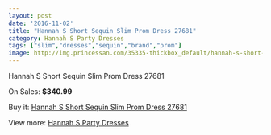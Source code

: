 ```yaml
---
layout: post
date: '2016-11-02'
title: "Hannah S Short Sequin Slim Prom Dress 27681"
category: Hannah S Party Dresses
tags: ["slim","dresses","sequin","brand","prom"]
image: http://img.princessan.com/35335-thickbox_default/hannah-s-short-sequin-slim-prom-dress-27681.jpg
---
```

Hannah S Short Sequin Slim Prom Dress 27681

On Sales: **$340.99**
<a href="https://www.princessan.com/en/16542-hannah-s-short-sequin-slim-prom-dress-27681.html"><amp-img layout="responsive" width="600" height="600" src="//img.princessan.com/35335-thickbox_default/hannah-s-short-sequin-slim-prom-dress-27681.jpg" alt="Hannah S Short Sequin Slim Prom Dress 27681 0" /></a>

Buy it: [Hannah S Short Sequin Slim Prom Dress 27681](https://www.princessan.com/en/16542-hannah-s-short-sequin-slim-prom-dress-27681.html "Hannah S Short Sequin Slim Prom Dress 27681")

View more: [Hannah S Party Dresses](https://www.princessan.com/en/137- "Hannah S Party Dresses")